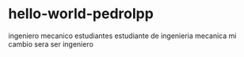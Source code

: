 # hello-world-pedrolpp
ingeniero mecanico estudiantes
estudiante de ingenieria mecanica
mi cambio sera ser ingeniero
